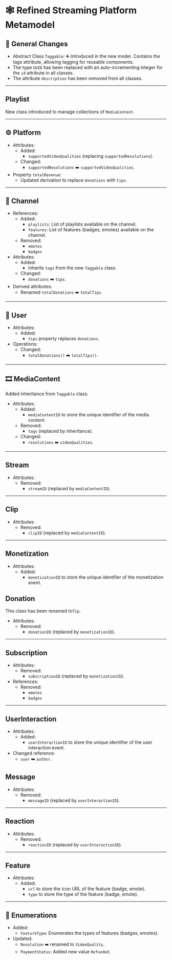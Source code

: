 # 🕸️ Refined Streaming Platform Metamodel

## 🔗 General Changes

- Abstract Class `Taggable`: ➕ Introduced in the new model. Contains the tags attribute, allowing tagging for reusable components.
- The type `UUID` has been replaced with an auto-incrementing integer for the `id` attribute in all classes.
- The attribute `description` has been removed from all classes.

---

## Playlist

New class introduced to manage collections of `MediaContent`.

---

## ⚙️ Platform

- Attributes:
  - Added:
    - `supportedVideoQualities` (replacing `supportedResolutions`).
  - Changed:
    - `supportedResolutions` ➡️ `supportedVideoQualities`.
- Property `totalRevenue`:
  - Updated derivation to replace `donations` with `tips`.

---

## 🎤 Channel

- References:
  - Added:
    - `playlists`: List of playlists available on the channel.
    - `features`: List of features (badges, emotes) available on the channel.
  - Removed:
    - `emotes`
    - `badges`
- Attributes:
  - Added:
    - Inherits `tags` from the new `Taggable` class.
  - Changed:
    - `donations` ➡️ `tips`.
- Derived attributes:
  - Renamed `totalDonations` ➡️ `totalTips`.

---

## 👤 User

- Attributes:
  - Added:
    - `tips` property replaces `donations`.
- Operations:
  - Changed:
    - `totalDonations()` ➡️ `totalTips()`.

---

## 🎞️ MediaContent

Added inheritance from `Taggable` class.

- Attributes:
  - Added:
    - `mediaContentID` to store the unique identifier of the media content.
  - Removed:
    - `tags` (replaced by inheritance).
  - Changed:
    - `resolutions` ➡️ `videoQualities`.

---

## Stream

- Attributes:
  - Removed:
    - `streamID` (replaced by `mediaContentID`).

---

## Clip

- Attributes:
  - Removed:
    - `clipID` (replaced by `mediaContentID`).

---

## Monetization

- Attributes:
  - Added:
    - `monetizationID` to store the unique identifier of the monetization event.

## Donation

This class has been renamed to`Tip`.

- Attributes:
  - Removed:
    - `donationID` (replaced by `monetizationID`).

---

## Subscription

- Attributes:
  - Removed:
    - `subscriptionID` (replaced by `monetizationID`).
- References:
  - Removed:
    - `emotes`
    - `badges`

---

## UserInteraction

- Attributes:
  - Added:
    - `userInteractionID` to store the unique identifier of the user interaction event.
- Changed reference:
  - `user` ➡️ `author`.

## Message

- Attributes:
  - Removed:
    - `messageID` (replaced by `userInteractionID`).

---

## Reaction

- Attributes:
  - Removed:
    - `reactionID` (replaced by `userInteractionID`).

---

## Feature

- Attributes:
  - Added:
    - `url` to store the icon URL of the feature (badge, emote).
    - `type` to store the type of the feature (badge, emote).

---

## 🔬 Enumerations

- Added:
  - `FeatureType`: Enumerates the types of features (badges, emotes).
- Updated:
  - `Resolution` ➡️ renamed to `VideoQuality`.
  - `PaymentStatus`: Added new value `Refunded`.
